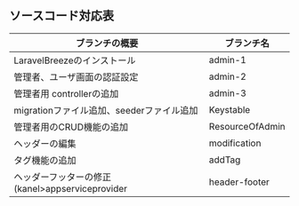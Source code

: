 ## ソースコード対応表

| ブランチの概要                               | ブランチ名       | 
| --------------------------------------------|-----------------|  
| LaravelBreezeのインストール                  | admin-1         | 
| 管理者、ユーザ画面の認証設定                  | admin-2         | 
| 管理者用 controllerの追加                    | admin-3         |  
| migrationファイル追加、seederファイル追加     | Keystable       | 
| 管理者用のCRUD機能の追加                      | ResourceOfAdmin |      
| ヘッダーの編集　　                           | modification    |      
| タグ機能の追加　　                           | addTag           |      
| ヘッダーフッターの修正(kanel>appserviceprovider   | header-footer   |      
